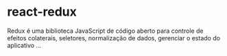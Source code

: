 # react-redux
Redux é uma biblioteca JavaScript de código aberto para controle de efeitos colaterais, seletores, normalização de dados, gerenciar o estado do aplicativo ...
